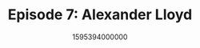 ---
templateKey: podcast-episode
public: true
url: podcast/episode-7-alexander-lloyd
title: " Episode 7: Alexander Lloyd "
description: "Go down the rabbit hole with Alexander Lloyd, Founder of Accelerator Ventures, who sits on the board of the Human Rights Foundation, and is one of the authors of “The Little Bitcoin Book: Why Bitcoin Matters for Your Freedom, Finances, and Future.”  A fascinating conversation on how crypto impacts human rights, the history of social activism, restoring Internet freedom, and startup opportunities coming out of the pandemic."
date: 1595394000000
featuredimage: /img/podcast/EpisodeHeader_LAlexander_Website.jpg
socialimage: https://www.orchid.com/assets/img/podcast/EpisodeHeader_LAlexander.jpg
platformurls:
 - https://podcasts.apple.com/us/podcast/cryptos-impact-on-privacy-human-rights-alexander-lloyd/id1516705670?i=1000485746475
 - https://open.spotify.com/episode/58nmfKtcUgTToUGhi5Lu6C
 - https://www.stitcher.com/show/follow-the-white-rabbit/episode/cryptos-impact-on-privacy-and-human-rights-with-alexander-lloyd-76374436
 - https://www.deezer.com/us/episode/234403122
 - https://www.podbean.com/media/share/dir-h66yw-ad639f2
 - https://tunein.com/podcasts/Technology-Podcasts/Follow-the-White-Rabbit-p1330281/?topicId=155922765
---